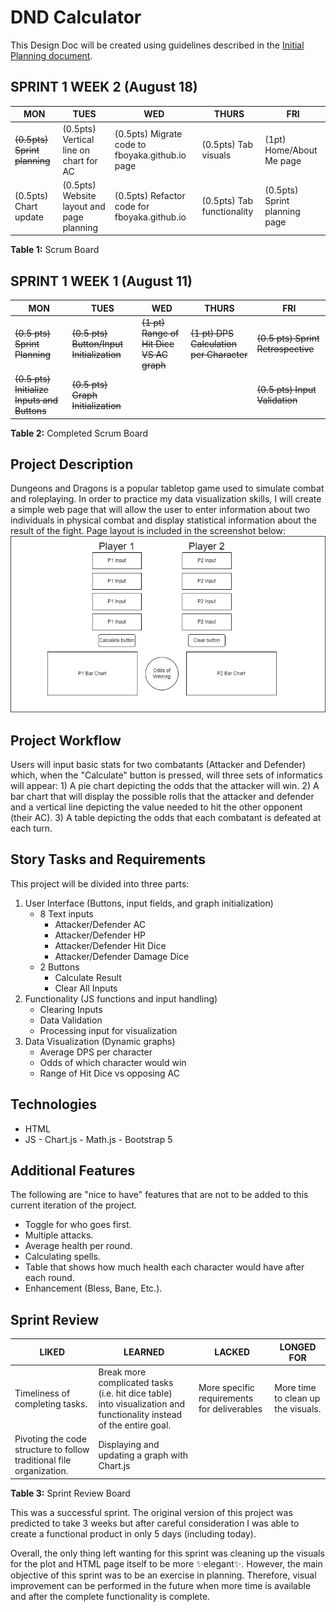 # DND Calculator
This Design Doc will be created using guidelines described in the [Initial Planning document](Initial%20Planning%20Document.md).

## SPRINT 1 WEEK 2 (August 18)
| MON | TUES | WED  | THURS | FRI |
|--|--|--|--|--|
|~~(0.5pts) Sprint planning~~|(0.5pts) Vertical line on chart for AC|(0.5pts) Migrate code to fboyaka.github.io page|(0.5pts) Tab visuals|(1pt) Home/About Me page|
|(0.5pts) Chart update|(0.5pts) Website layout and page planning|(0.5pts) Refactor code for fboyaka.github.io|(0.5pts) Tab functionality|(0.5pts) Sprint planning page|
**Table 1:** Scrum Board


## SPRINT 1 WEEK 1 (August 11)
| MON | TUES | WED  | THURS | FRI |
|--|--|--|--|--|
|~~(0.5 pts) Sprint Planning~~|~~(0.5 pts) Button/Input Initialization~~|~~(1 pt) Range of Hit Dice VS AC graph~~|~~(1 pt) DPS Calculation per Character~~|~~(0.5 pts) Sprint Retrospective~~|
|~~(0.5 pts) Initialize Inputs and Buttons~~|~~(0.5 pts) Graph Initialization~~|||~~(0.5 pts) Input Validation~~|
**Table 2:** Completed Scrum Board


## Project Description
Dungeons and Dragons is a popular tabletop game used to simulate combat and roleplaying. In order to practice my data visualization skills, I will create a simple web page that will allow the user to enter information about two individuals in physical combat and display statistical information about the result of the fight.
Page layout is included in the screenshot below:
![DnD Calculator Layout](/images/DnD-Calculator-Layout.png "Website layout with four input fields, two buttons, and three charts")

## Project Workflow
Users will input basic stats for two combatants (Attacker and Defender) which, when the "Calculate" button is pressed, will three sets of informatics will appear: 1) A pie chart depicting the odds that the attacker will win. 2) A bar chart that will display the possible rolls that the attacker and defender and a vertical line depicting the value needed to hit the other opponent (their AC). 3) A table depicting the odds that each combatant is defeated at each turn.

## Story Tasks and Requirements
This project will be divided into three parts:
1.  User Interface (Buttons, input fields, and graph initialization)
	-   8 Text inputs
		-   Attacker/Defender AC
		-   Attacker/Defender HP
		-   Attacker/Defender Hit Dice
		-   Attacker/Defender Damage Dice
	-   2 Buttons
		-   Calculate Result
		-   Clear All Inputs
2.  Functionality (JS functions and input handling)
	-   Clearing Inputs
	-   Data Validation
	-   Processing input for visualization
3.  Data Visualization (Dynamic graphs)
	-   Average DPS per character
	-   Odds of which character would win
	-   Range of Hit Dice vs opposing AC


## Technologies
-    HTML
-    JS
	-   Chart.js
	-   Math.js
	-   Bootstrap 5


## Additional Features
The following are "nice to have" features that are not to be added to this current iteration of the project.
-   Toggle for who goes first.
-   Multiple attacks.
-   Average health per round.
-   Calculating spells.
-   Table that shows how much health each character would have after each round.
-   Enhancement (Bless, Bane, Etc.).

## Sprint Review
| LIKED | LEARNED | LACKED  | LONGED FOR |
|--|--|--|--|
|Timeliness of completing tasks.|Break more complicated tasks (i.e. hit dice table) into visualization and functionality instead of the entire goal.|More specific requirements for deliverables|More time to clean up the visuals.|
|Pivoting the code structure to follow traditional file organization.|Displaying and updating a graph with Chart.js|||
**Table 3:** Sprint Review Board

This was a successful sprint. The original version of this project was predicted to take 3 weeks but after careful consideration I was able to create a functional product in only 5 days (including today).

Overall, the only thing left wanting for this sprint was cleaning up the visuals for the plot and HTML page itself to be more :sparkles:elegant:sparkles:. However, the main objective of this sprint was to be an exercise in planning. Therefore, visual improvement can be performed in the future when more time is available and after the complete functionality is complete.